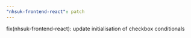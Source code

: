 ```yaml
---
"nhsuk-frontend-react": patch
---
```


fix(nhsuk-frontend-react): update initialisation of checkbox conditionals
